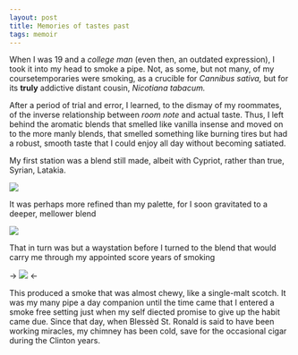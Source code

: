 ```yaml
---
layout: post
title: Memories of tastes past
tags: memoir
---
```


When I was 19 and a *college man* (even then, an outdated expression), I took it into my head to smoke a pipe. Not, as some, but not many, of my coursetemporaries were smoking, as a crucible for *Cannibus sativa,* but for its **truly** addictive distant cousin, *Nicotiana tabacum.*

After a period of trial and error, I learned, to the dismay of my roommates, of the inverse relationship between *room note* and actual taste. Thus, I left behind the aromatic blends that smelled like vanilla insense and moved on to the more manly blends, that smelled something like burning tires but had a robust, smooth taste that I could enjoy all day without becoming satiated.

My first station was a blend still made, albeit with Cypriot, rather than true, Syrian, Latakia.

 ![](https://careaga.s3.amazonaws.com/2015-05-16-raparee.jpg)
 
 It was perhaps more refined than my palette, for I soon gravitated to a deeper, mellower blend
 
  ![](https://careaga.s3.amazonaws.com/2015-05-16-black-mallory.jpg)
  
That in turn was but a waystation before I turned to the blend that would carry me through my appointed score years of smoking

->  ![](https://careaga.s3.amazonaws.com/2015-05-16-sobranie.jpg) <-
  
This produced a smoke that was almost chewy, like a single-malt scotch. It was my many pipe a day companion until the time came that I entered a smoke free setting just when my self diected promise to give up the habit came due. Since that day, when Blessèd St. Ronald is said to have been working miracles, my chimney has been cold, save for the occasional cigar during the Clinton years.
 
